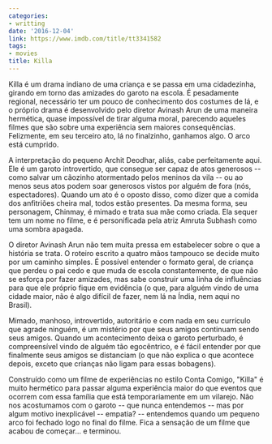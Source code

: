 ```yaml
---
categories:
- writting
date: '2016-12-04'
link: https://www.imdb.com/title/tt3341582
tags:
- movies
title: Killa
---
```


Killa é um drama indiano de uma criança e se passa em uma cidadezinha, girando em torno das amizades do garoto na escola. É pesadamente regional, necessário ter um pouco de conhecimento dos costumes de lá, e o próprio drama é desenvolvido pelo diretor Avinash Arun de uma maneira hermética, quase impossível de tirar alguma moral, parecendo aqueles filmes que são sobre uma experiência sem maiores consequências. Felizmente, em seu terceiro ato, lá no finalzinho, ganhamos algo. O arco está cumprido.

A interpretação do pequeno Archit Deodhar, aliás, cabe perfeitamente aqui. Ele é um garoto introvertido, que consegue ser capaz de atos generosos -- como salvar um cãozinho atormentado pelos meninos da vila -- ou ao menos seus atos podem soar generosos vistos por alguém de fora (nós, espectadores). Quando um ato é o oposto disso, como dizer que a comida dos anfitriões cheira mal, todos estão presentes. Da mesma forma, seu personagem, Chinmay, é mimado e trata sua mãe como criada. Ela sequer tem um nome no filme, e é personificada pela atriz Amruta Subhash como uma sombra apagada.

O diretor Avinash Arun não tem muita pressa em estabelecer sobre o que a história se trata. O roteiro escrito a quatro mãos tampouco se decide muito por um caminho simples. É possível entender o formato geral, de criança que perdeu o pai cedo e que muda de escola constantemente, de que não se esforça por fazer amizades, mas sabe construir uma linha de influências para que ele próprio fique em evidência (o que, para alguém vindo de uma cidade maior, não é algo difícil de fazer, nem lá na Índia, nem aqui no Brasil).

Mimado, manhoso, introvertido, autoritário e com nada em seu currículo que agrade ninguém, é um mistério por que seus amigos continuam sendo seus amigos. Quando um acontecimento deixa o garoto perturbado, é compreensível vindo de alguém tão egocêntrico, e é fácil entender por que finalmente seus amigos se distanciam (o que não explica o que acontece depois, exceto que crianças não ligam para essas bobagens).

Construído como um filme de experiências no estilo Conta Comigo, "Killa" é muito hermético para passar alguma experiência maior do que eventos que ocorrem com essa família que está temporariamente em um vilarejo. Não nos acostumamos com o garoto -- que nunca entendemos -- mas por algum motivo inexplicável -- empatia? -- entendemos quando um pequeno arco foi fechado logo no final do filme. Fica a sensação de um filme que acabou de começar... e terminou.
